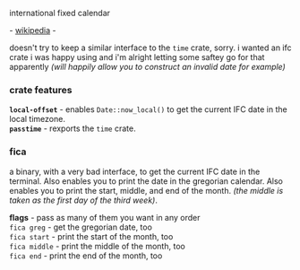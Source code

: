 international fixed calendar

\- [wikipedia](https://en.wikipedia.org/wiki/International_Fixed_Calendar) -

doesn't try to keep a similar interface to the `time` crate, sorry. i wanted
an ifc crate i was happy using and i'm alright letting some saftey go for that
apparently *(will happily allow you to construct an invalid date for example)*

### crate features
**`local-offset`** - enables `Date::now_local()` to get the current IFC date in the local timezone.  
**`passtime`** - rexports the `time` crate.

### fica
a binary, with a very bad interface, to get the current IFC date in the
terminal. Also enables you to print the date in the gregorian calendar. Also
enables you to print the start, middle, and end of the month.
*(the middle is taken as the first day of the third week)*.

**flags** - pass as many of them you want in any order  
`fica greg` - get the gregorian date, too  
`fica start` - print the start of the month, too  
`fica middle` - print the middle of the month, too  
`fica end` - print the end of the month, too  